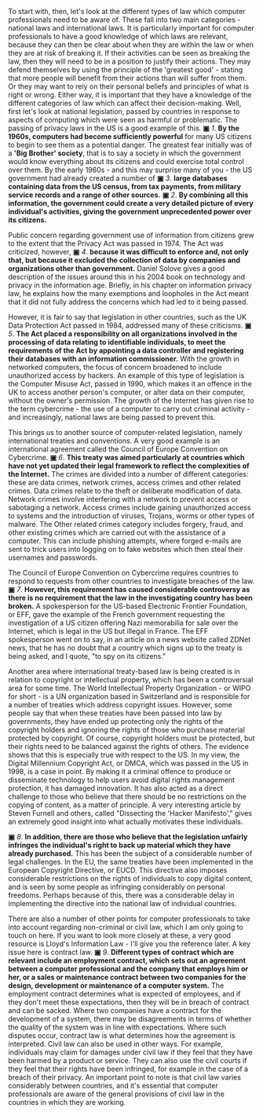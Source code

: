 
To start with, then, let's look at the different types of law which computer professionals need to be aware of. These fall into two main categories - national laws and international laws. It is particularly important for computer professionals to have a good knowledge of which laws are relevant, because they can then be clear about when they are within the law or when they are at risk of breaking it. If their activities can be seen as breaking the law, then they will need to be in a position to justify their actions. They may defend themselves by using the principle of the 'greatest good' - stating that more people will benefit from their actions than will suffer from them. Or they may want to rely on their personal beliefs and principles of what is right or wrong. Either way, it is important that they have a knowledge of the different categories of law which can affect their decision-making. Well, first let's look at national legislation, passed by countries in response to aspects of computing which were seen as harmful or problematic. The passing of privacy laws in the US is a good example of this. **▣** *1*. **By the 1960s, computers had become sufficiently powerful** for many US citizens to begin to see them as a potential danger. The greatest fear initially was of a **'Big Brother' society**, that is to say a society in which the government would know everything about its citizens and could exercise total control over them. By the early 1960s - and this may surprise many of you - the US government had already created a number of **▣** *3*. **large databases containing data from the US census, from tax payments, from military service records and a range of other sources.** **▣** *2*. **By combining all this information, the government could create a very detailed picture of every individual's activities, giving the government unprecedented power over its citizens.** 

Public concern regarding government use of information from citizens grew to the extent that the Privacy Act was passed in 1974. The Act was criticized, however, **▣** *4*. **because it was difficult to enforce and, not only that, but because it excluded the collection of data by companies and organizations other than government.** Daniel Solove gives a good description of the issues around this in his 2004 book on technology and privacy in the information age. Briefly, in his chapter on information privacy law, he explains how the many exemptions and loopholes in the Act meant that it did not fully address the concerns which had led to it being passed. 

However, it is fair to say that legislation in other countries, such as the UK Data Protection Act passed in 1984, addressed many of these criticisms. **▣** *5*. **The Act placed a responsibility on all organizations involved in the processing of data relating to identifiable individuals, to meet the requirements of the Act by appointing a data controller and registering their databases with an information commissioner.** With the growth in networked computers, the focus of concern broadened to include unauthorized access by hackers. An example of this type of legislation is the Computer Misuse Act, passed in 1990, which makes it an offence in the UK to access another person's computer, or alter data on their computer, without the owner's permission. The growth of the Internet has given rise to the term cybercrime - the use of a computer to carry out criminal activity - and increasingly, national laws are being passed to prevent this. 

This brings us to another source of computer-related legislation, namely international treaties and conventions. A very good example is an international agreement called the Council of Europe Convention on Cybercrime. **▣** *6*. **This treaty was aimed particularly at countries which have not yet updated their legal framework to reflect the complexities of the Internet.** The crimes are divided into a number of different categories: these are data crimes, network crimes, access crimes and other related crimes. Data crimes relate to the theft or deliberate modification of data. Network crimes involve interfering with a network to prevent access or sabotaging a network. Access crimes include gaining unauthorized access to systems and the introduction of viruses, Trojans, worms or other types of malware. The Other related crimes category includes forgery, fraud, and other existing crimes which are carried out with the assistance of a computer. This can include phishing attempts, where forged e-mails are sent to trick users into logging on to fake websites which then steal their usernames and passwords. 

The Council of Europe Convention on Cybercrime requires countries to respond to requests from other countries to investigate breaches of the law. **▣** *7*. **However, this requirement has caused considerable controversy as there is no requirement that the law in the investigating country has been broken.** A spokesperson for the US-based Electronic Frontier Foundation, or EFF, gave the example of the French government requesting the investigation of a US citizen offering Nazi memorabilia for sale over the Internet, which is legal in the US but illegal in France. The EFF spokesperson went on to say, in an article on a news website called ZDNet news, that he has no doubt that a country which signs up to the treaty is being asked, and I quote, "to spy on its citizens." 

Another area where international treaty-based law is being created is in relation to copyright or intellectual property, which has been a controversial area for some time. The World Intellectual Property Organization - or WIPO for short - is a UN organization based in Switzerland and is responsible for a number of treaties which address copyright issues. However, some people say that when these treaties have been passed into law by governments, they have ended up protecting only the rights of the copyright holders and ignoring the rights of those who purchase material protected by copyright. Of course, copyright holders must be protected, but their rights need to be balanced against the rights of others. The evidence shows that this is especially true with respect to the US. In my view, the Digital Millennium Copyright Act, or DMCA, which was passed in the US in 1998, is a case in point. By making it a criminal offence to produce or disseminate technology to help users avoid digital rights management protection, it has damaged innovation. It has also acted as a direct challenge to those who believe that there should be no restrictions on the copying of content, as a matter of principle. A very interesting article by Steven Furnell and others, called "Dissecting the 'Hacker Manifesto'," gives an extremely good insight into what actually motivates these individuals.

**▣** *8*. **In addition, there are those who believe that the legislation unfairly infringes the individual's right to back up material which they have already purchased.** This has been the subject of a considerable number of legal challenges. In the EU, the same treaties have been implemented in the European Copyright Directive, or EUCD. This directive also imposes considerable restrictions on the rights of individuals to copy digital content, and is seen by some people as infringing considerably on personal freedoms. Perhaps because of this, there was a considerable delay in implementing the directive into the national law of individual countries. 

There are also a number of other points for computer professionals to take into account regarding non-criminal or civil law, which I am only going to touch on here. If you want to look more closely at these, a very good resource is Lloyd's Information Law - I'll give you the reference later. A key issue here is contract law. **▣** *9*. **Different types of contract which are relevant include an employment contract, which sets out an agreement between a computer professional and the company that employs him or her, or a sales or maintenance contract between two companies for the design, development or maintenance of a computer system.** The employment contract determines what is expected of employees, and if they don't meet these expectations, then they will be in breach of contract and can be sacked. Where two companies have a contract for the development of a system, there may be disagreements in terms of whether the quality of the system was in line with expectations. Where such disputes occur, contract law is what determines how the agreement is interpreted. Civil law can also be used in other ways. For example, individuals may claim for damages under civil law if they feel that they have been harmed by a product or service. They can also use the civil courts if they feel that their rights have been infringed, for example in the case of a breach of their privacy. An important point to note is that civil law varies considerably between countries, and it's essential that computer professionals are aware of the general provisions of civil law in the countries in which they are working.
